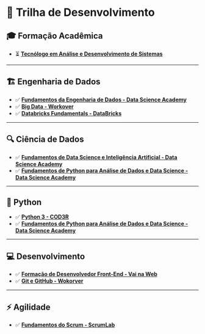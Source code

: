 # 🚀 Trilha de Desenvolvimento  

## 🎓 Formação Acadêmica  
- ⏳ [**Tecnólogo em Análise e Desenvolvimento de Sistemas**](https://www.sptech.school/)
***
## 🏗️ Engenharia de Dados  
- ✅ [**Fundamentos da Engenharia de Dados - Data Science Academy**](https://www.datascienceacademy.com.br/course/fundamentos-de-engenharia-de-dados)  
- ✅ [**Big Data - Workover**](https://workover.com.br/cursos/61/big-data)  
- ✅ [**Databricks Fundamentals - DataBricks**](https://customer-academy.databricks.com/learn/learning-plans/215/databricks-fundamentals-learning-plan)  
<!-- - ⬜ [**Big Data - IBM**](https://cognitiveclass.ai/learn/big-data-ibm) (Em andamento) -->  
***

## 🔍 Ciência de Dados
- ✅ [**Fundamentos de Data Science e Inteligência Artificial - Data Science Academy**](https://www.datascienceacademy.com.br/path-player?courseid=fundamentos-de-data-science-e-inteligencia-artificial&unit=66bd6436f1588081cb08a019Unit)  
- ✅ [**Fundamentos de Python para Análise de Dados e Data Science - Data Science Academy**](https://www.datascienceacademy.com.br/cursosgratuitos)  
***

## 🐍 Python  
- ✅ [**Python 3 - COD3R**](https://www.cod3r.com.br/courses/take/python-3-curso-rapido/lessons/12690034-introducao-do-curso)  
- ✅ [**Fundamentos de Python para Análise de Dados e Data Science - Data Science Academy**](https://www.datascienceacademy.com.br/cursosgratuitos)  
***
## 💻 Desenvolvimento  
- ✅ [**Formação de Desenvolvedor Front-End - Vai na Web**](https://vainaweb.com.br/carreiras)  
- ✅ [**Git e GitHub - Wokorver**](https://workover.com.br/cursos/167/git-github) 
***
## ⚡ Agilidade  
- ✅ [**Fundamentos do Scrum - ScrumLab**](https://www.aprendascrum.com.br/products/registered-scrum-basic/categories/2154617530/posts/2174624511)  
